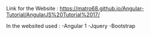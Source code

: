 Link for the Website : https://matro68.github.io/Angular-Tutorial/AngularJS%20Tutorial%2017/

In the websited used : 
-Angular 1
-Jquery
-Bootstrap 
